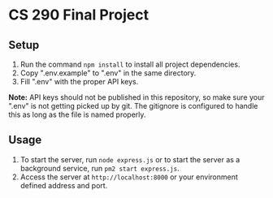 # CS 290 Final Project

## Setup

1. Run the command `npm install` to install all project dependencies.
2. Copy ".env.example" to ".env" in the same directory.
3. Fill ".env" with the proper API keys.

**Note:** API keys should not be published in this repository, so make sure your ".env" is not getting picked up by git. The gitignore is configured to handle this as long as the file is named properly.

## Usage
1. To start the server, run `node express.js` or to start the server as a background service, run `pm2 start express.js`.
2. Access the server at `http://localhost:8000` or your environment defined address and port.
